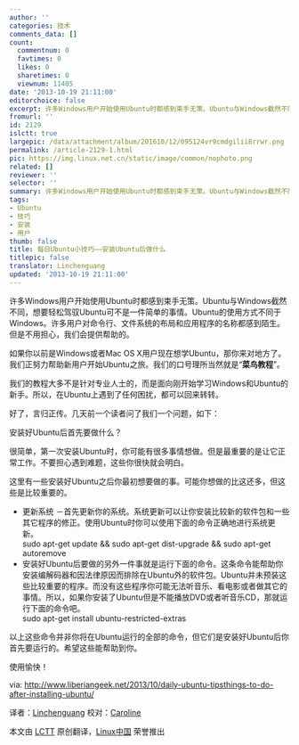 ```yaml
---
author: ''
categories: 技术
comments_data: []
count:
  commentnum: 0
  favtimes: 0
  likes: 0
  sharetimes: 0
  viewnum: 11405
date: '2013-10-19 21:11:00'
editorchoice: false
excerpt: 许多Windows用户开始使用Ubuntu时都感到束手无策。Ubuntu与Windows截然不同，想要轻松驾驭Ubuntu可不是一件简单的事情。Ubuntu的使用方式不同于Windows。许多用户对命令行、文件系统的布局和应用程序的名称都感到陌  ...
fromurl: ''
id: 2129
islctt: true
largepic: /data/attachment/album/201610/12/095124vr9cmdgilii8rrwr.png
permalink: /article-2129-1.html
pic: https://img.linux.net.cn/static/image/common/nophoto.png
related: []
reviewer: ''
selector: ''
summary: 许多Windows用户开始使用Ubuntu时都感到束手无策。Ubuntu与Windows截然不同，想要轻松驾驭Ubuntu可不是一件简单的事情。Ubuntu的使用方式不同于Windows。许多用户对命令行、文件系统的布局和应用程序的名称都感到陌  ...
tags:
- Ubuntu
- 技巧
- 安装
- 用户
thumb: false
title: 每日Ubuntu小技巧——安装Ubuntu后做什么
titlepic: false
translator: Linchenguang
updated: '2013-10-19 21:11:00'
---
```


许多Windows用户开始使用Ubuntu时都感到束手无策。Ubuntu与Windows截然不同，想要轻松驾驭Ubuntu可不是一件简单的事情。Ubuntu的使用方式不同于Windows。许多用户对命令行、文件系统的布局和应用程序的名称都感到陌生。但是不用担心，我们会提供帮助的。


如果你以前是Windows或者Mac OS X用户现在想学Ubuntu，那你来对地方了。我们正努力帮助新用户开始Ubuntu之旅。我们的口号理所当然就是“**菜鸟教程**”。


我们的教程大多不是针对专业人士的，而是面向刚开始学习Windows和Ubuntu的新手。所以，在Ubuntu上遇到了任何困扰，都可以回来转转。


好了，言归正传。几天前一个读者问了我们一个问题，如下：


安装好Ubuntu后首先要做什么？


很简单，第一次安装Ubuntu时，你可能有很多事情想做。但是最重要的是让它正常工作。不要担心遇到难题，这些你很快就会明白。


这里有一些安装好Ubuntu之后你最初想要做的事。可能你想做的比这还多，但这些是比较重要的。


* 更新系统 －首先更新你的系统。系统更新可以让你安装比较新的软件包和一些其它程序的修正。使用Ubuntu时你可以使用下面的命令正确地进行系统更新。  
 sudo apt-get update && sudo apt-get dist-upgrade && sudo apt-get autoremove
* 安装好Ubuntu后要做的另外一件事就是运行下面的命令。这条命令能帮助你安装编解码器和因法律原因而排除在Ubuntu外的软件包。Ubuntu并未预装这些比较重要的程序。而没有这些程序你可能无法听音乐、看电影或者做其它的事情。所以，如果你安装了Ubuntu但是不能播放DVD或者听音乐CD，那就运行下面的命令吧。  
 sudo apt-get install ubuntu-restricted-extras


以上这些命令并非你将在Ubuntu运行的全部的命令，但它们是安装好Ubuntu后你首先要运行的。希望这些能帮助到你。


使用愉快！


 


via: <http://www.liberiangeek.net/2013/10/daily-ubuntu-tipsthings-to-do-after-installing-ubuntu/>


译者：[Linchenguang](https://github.com/Linchenguang) 校对：[Caroline](https://github.com/carolinewuyan)


本文由 [LCTT](https://github.com/LCTT/TranslateProject) 原创翻译，[Linux中国](http://linux.cn/) 荣誉推出